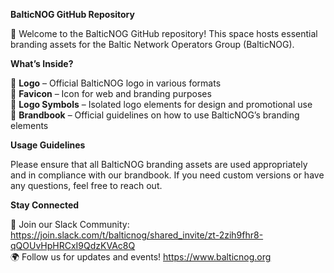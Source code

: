 **BalticNOG GitHub Repository**

🚀 Welcome to the BalticNOG GitHub repository! This space hosts essential branding assets for the Baltic Network Operators Group (BalticNOG).

**What’s Inside?**

📌 **Logo** – Official BalticNOG logo in various formats  
📌 **Favicon** – Icon for web and branding purposes  
📌 **Logo Symbols** – Isolated logo elements for design and promotional use  
📌 **Brandbook** – Official guidelines on how to use BalticNOG’s branding elements  

**Usage Guidelines**

Please ensure that all BalticNOG branding assets are used appropriately and in compliance with our brandbook. If you need custom versions or have any questions, feel free to reach out.

**Stay Connected**

💬 Join our Slack Community: https://join.slack.com/t/balticnog/shared_invite/zt-2zih9fhr8-qQOUvHpHRCxI9QdzKVAc8Q  
🌍 Follow us for updates and events! https://www.balticnog.org
